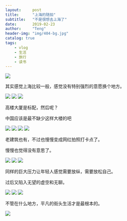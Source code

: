 ```yaml
---
layout:     post
title:      "上海的随拍"
subtitle:   "不是很想去上海了"
date:       2019-02-23
author:     "Teng"
header-img: "img/404-bg.jpg"
catalog: true
tags:
    - vlog
    - 生活
    - 旅行
    - 读书
---
```


![](http://images.tengblog.com/2019-02-24-IMG_8922.JPG)

其实感觉上海比较一般，感觉没有特别强烈的意愿换个地方。

![](http://images.tengblog.com/2019-02-24-IMG_8833.JPG)
![](http://images.tengblog.com/2019-02-24-IMG_8834.JPG)
![](http://images.tengblog.com/2019-02-24-IMG_8919.JPG)

高楼大厦是标配，然后呢？

中国应该是最不缺少这样大楼的吧

![](http://images.tengblog.com/2019-02-24-IMG_8913.JPG)
![](http://images.tengblog.com/2019-02-24-IMG_8917.JPG)
![](http://images.tengblog.com/2019-02-24-IMG_8915.JPG)
![](http://images.tengblog.com/2019-02-24-IMG_8975.JPG)

老建筑也有，不过也慢慢变成网红拍照打卡点了。

慢慢也觉得没有意思了。

![](http://images.tengblog.com/2019-02-24-IMG_8859.JPG)
![](http://images.tengblog.com/2019-02-24-IMG_8861.JPG)
![](http://images.tengblog.com/2019-02-24-IMG_8862.JPG)

同样的巨大压力让年轻人感觉需要放纵，需要放松自己。

过后又陷入无望的虚空和无聊。

![](http://images.tengblog.com/2019-02-24-IMG_8838.JPG)
![](http://images.tengblog.com/2019-02-24-IMG_8837.JPG)
![](http://images.tengblog.com/2019-02-24-IMG_8836.JPG)

不管在什么地方，平凡的街头生活才是最根本的。

![](http://images.tengblog.com/2019-02-24-IMG_8918.JPG)
